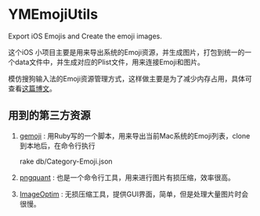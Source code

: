 # YMEmojiUtils
Export iOS Emojis and Create the emoji images.

这个iOS 小项目主要是用来导出系统的Emoji资源，并生成图片，打包到统一的一个data文件中，并生成对应的Plist文件，用来连接Emoji和图片。

模仿搜狗输入法的Emoji资源管理方式，这样做主要是为了减少内存占用，具体可查看[这篇博文](http://mp.weixin.qq.com/s?__biz=MzA4MzEwOTkyMQ==&mid=2667375867&idx=1&sn=4dc0e037124341145aea5fbf9716a3ab&scene=1&srcid=0905MS9frvfEiQ3LxxqJwZyO&from=groupmessage&isappinstalled=0#wechat_redirect)。

## 用到的第三方资源
1. [gemoji](https://github.com/github/gemoji) : 用Ruby写的一个脚本，用来导出当前Mac系统的Emoji列表，clone到本地后，在命令行执行

    rake db/Category-Emoji.json
    
2. [pngquant](https://pngquant.org/) : 也是一个命令行工具，用来进行图片有损压缩，效率很高。

3. [ImageOptim](https://imageoptim.com/mac) : 无损压缩工具，提供GUI界面，简单，但是处理大量图片时会很慢。